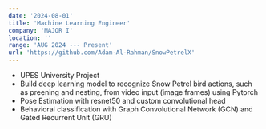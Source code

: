 ```yaml
---
date: '2024-08-01'
title: 'Machine Learning Engineer'
company: 'MAJOR I'
location: ''
range: 'AUG 2024 --- Present'
url: 'https://github.com/Adam-Al-Rahman/SnowPetrelX'
---
```


- UPES University Project
- Build deep learning model to recognize Snow Petrel bird actions, such as preening and nesting, from video input (image frames) using Pytorch
- Pose Estimation with resnet50 and custom convolutional head
- Behavioral classification with Graph Convolutional Network (GCN) and Gated Recurrent Unit (GRU)
